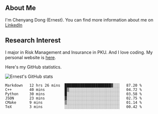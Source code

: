 ## About Me

I'm Chenyang Dong (Ernest). You can find more information about me on [LinkedIn](https://www.linkedin.com/in/%E6%99%A8%E9%98%B3-%E8%91%A3-918ab41b4/)

## Research Interest

I major in Risk Management and Insurance in PKU. And I love coding. My personal website is [here](https://ernestdong.github.io).

Here's my GitHub statistics.

![Ernest's GitHub stats](https://github-readme-stats.vercel.app/api?username=ErnestDong&show_icons=true?count_private=true)

<!--START_SECTION:waka-->

```text
Markdown   12 hrs 26 mins  █████████████████████▓░░░   87.20 %
C++        40 mins         █▒░░░░░░░░░░░░░░░░░░░░░░░   04.72 %
Python     30 mins         █░░░░░░░░░░░░░░░░░░░░░░░░   03.58 %
JSON       23 mins         ▓░░░░░░░░░░░░░░░░░░░░░░░░   02.75 %
CMake      9 mins          ▒░░░░░░░░░░░░░░░░░░░░░░░░   01.14 %
TeX        3 mins          ░░░░░░░░░░░░░░░░░░░░░░░░░   00.42 %
```

<!--END_SECTION:waka-->
